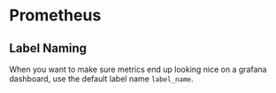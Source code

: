 # Prometheus

## Label Naming

When you want to make sure metrics end up looking nice on a grafana dashboard, use the default label name `label_name`.
